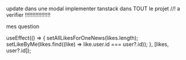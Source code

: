 
update dans une modal 
implementer tanstack dans TOUT le projet //! a verifier !!!!!!!!!!!!!!!!!
<!-- clean code  -->


mes question 



  useEffect(() => {
    setAllLikesForOneNews(likes.length);
    setLikeByMe(likes.find((like) => like.user.id === user?.id));
  }, [likes, user?.id]);
